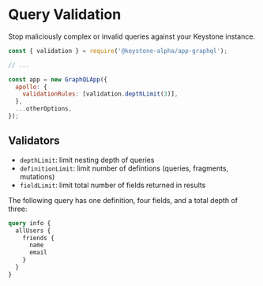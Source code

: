 <!--[meta]
section: api
title: Query Validation
order: 6
[meta]-->

# Query Validation

Stop maliciously complex or invalid queries against your Keystone instance.

```javascript
const { validation } = require('@keystone-alpha/app-graphql');

// ...

const app = new GraphQLApp({
  apollo: {
    validationRules: [validation.depthLimit(3)],
  },
  ...otherOptions,
});
```

## Validators

- `depthLimit`: limit nesting depth of queries
- `definitionLimit`: limit number of defintions (queries, fragments, mutations)
- `fieldLimit`: limit total number of fields returned in results

The following query has one definition, four fields, and a total depth of three:

```graphql
query info {
  allUsers {
    friends {
      name
      email
    }
  }
}
```

